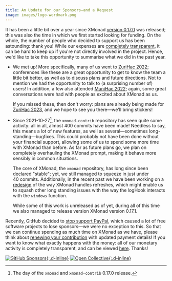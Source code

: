 ```yaml
---
title: An Update for our Sponsors—and a Request
image: images/logo-wordmark.png
---
```


It has been a little bit over a year since XMonad [version 0.17.0] was
released; this was also the time in which we first started looking for
funding.  On the whole, the number of people who decided to support us
has been astounding: thank you!  While our expenses are [completely
transparent][oc:xmonad], it can be hard to keep up if you're not
directly involved in the project.  Hence, we'd like to take this
opportunity to summarise what we did in the past year.

- We met up!  More specifically, many of us went to
  [ZuriHac 2022][ZuriHac2022]; conferences like these are a great
  opportunity to get to know the team a little bit better, as well as to
  discuss plans and future directions.  Not to mention we had the
  opportunity to talk to (a surprising number of) users!  In addition, a
  few also attended [MuniHac 2022][MuniHac2022]; again, some great
  conversations were had with people as excited about XMonad as us.

  If you missed these, then don't worry: plans are already being made
  for [ZuriHac 2023][ZuriHac2023], and we hope to see you there—we'll
  bring stickers!

- Since 2021-10-27[^1], the `xmonad-contrib` repository has seen quite
  some activity: all in all, almost 400 commits have been made!
  Needless to say, this means a lot of new features, as well as
  several—sometimes long-standing—bugfixes.  This could probably not
  have been done without your financial support, allowing some of us to
  spend some more time with XMonad than before.  As far as future plans
  go, we plan on completely overhauling the XMonad prompt, making it
  behave more sensibly in common situations.

  The core of XMonad, the `xmonad` repository, has long since been
  declared "stable"; yet, we still managed to squeeze in just under
  40 commits.  Additionally, in the recent past we have been working on
  a [redesign][xmonad#432] of the way XMonad handles refreshes, which
  might enable us to squash other long standing issues with the way the
  logHook interacts with the `windows` function.

  While some of this work is unreleased as of yet, during all of this
  time we also managed to release version XMonad version 0.17.1.

Recently, GitHub decided to [stop support PayPal][gh:blog:no-paypal],
which caused a lot of free software projects to lose sponsors—we were no
exception to this.  So that we can continue spending as much time on
XMonad as we have, please think about [renewing your
contribution][ghub:xmonad:sponsor] with updated payment details!  If you
want to know what exactly happens with the money: all of our monetary
activity is completely transparent, and can be viewed [here][oc:xmonad].
Thanks!

[![GitHub Sponsors](https://img.shields.io/github/sponsors/xmonad?label=GitHub%20Sponsors&logo=githubsponsors){:.d-inline}][ghub:xmonad:sponsor]
[![Open Collective](https://img.shields.io/opencollective/all/xmonad?label=Open%20Collective&logo=opencollective){:.d-inline}][oc:xmonad]

[MuniHac2022]: https://munihac.de/2022.html
[ZuriHac2022]: https://zfoh.ch/zurihac2022/
[gh:blog:no-paypal]: https://github.blog/changelog/2023-01-23-github-sponsors-will-stop-supporting-paypal/
[ghub:xmonad:sponsor]: https://github.com/sponsors/xmonad
[oc:xmonad]: https://opencollective.com/xmonad
[version 0.17.0]: /news/2021/10/27/xmonad-0-17-0.html
[xmonad#432]: https://github.com/xmonad/xmonad/pull/432
[ZuriHac2023]: https://zfoh.ch/zurihac2023/

[^1]: The day of the `xmonad` and `xmonad-contrib` 0.17.0 release.
